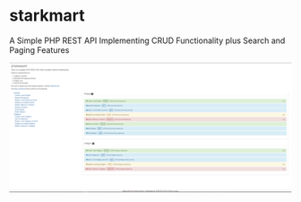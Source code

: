 # starkmart
A Simple PHP REST API Implementing CRUD Functionality plus Search and Paging Features

![Task screenshot](screenshot.png)